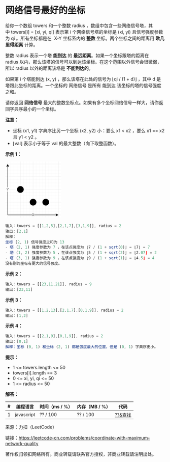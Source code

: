 # 网络信号最好的坐标

给你一个数组 towers 和一个整数 radius ，数组中包含一些网络信号塔，其中 towers[i] = [xi, yi, qi] 表示第 i 个网络信号塔的坐标是 (xi, yi) 且信号强度参数为 qi 。所有坐标都是在  X-Y 坐标系内的 **整数** 坐标。两个坐标之间的距离用 **欧几里得距离** 计算。

整数 radius 表示一个塔 **能到达** 的 **最远距离**。如果一个坐标跟塔的距离在 radius 以内，那么该塔的信号可以到达该坐标。在这个范围以外信号会很微弱，所以 radius 以外的距离该塔是 **不能到达的**。

如果第 i 个塔能到达 (x, y) ，那么该塔在此处的信号为 ⌊qi / (1 + d)⌋ ，其中 d 是塔跟此坐标的距离。一个坐标的 网络信号 是所有 能到达 该坐标的塔的信号强度之和。

请你返回 **网络信号** 最大的整数坐标点。如果有多个坐标网络信号一样大，请你返回字典序最小的一个坐标。

**注意：**

- 坐标 (x1, y1) 字典序比另一个坐标 (x2, y2) 小：要么 x1 < x2 ，要么 x1 == x2 且 y1 < y2 。
- ⌊val⌋ 表示小于等于 val 的最大整数（向下取整函数）。

**示例 1：**

![示例1](./eg1.png)

``` javascript
输入：towers = [[1,2,5],[2,1,7],[3,1,9]], radius = 2
输出：[2,1]
解释：
坐标 (2, 1) 信号强度之和为 13
- 塔 (2, 1) 强度参数为 7 ，在该点强度为 ⌊7 / (1 + sqrt(0)⌋ = ⌊7⌋ = 7
- 塔 (1, 2) 强度参数为 5 ，在该点强度为 ⌊5 / (1 + sqrt(2)⌋ = ⌊2.07⌋ = 2
- 塔 (3, 1) 强度参数为 9 ，在该点强度为 ⌊9 / (1 + sqrt(1)⌋ = ⌊4.5⌋ = 4
没有别的坐标有更大的信号强度。
```

**示例 2：**

``` javascript
输入：towers = [[23,11,21]], radius = 9
输出：[23,11]
```

**示例 3：**

``` javascript
输入：towers = [[1,2,13],[2,1,7],[0,1,9]], radius = 2
输出：[1,2]
```

**示例 4：**

``` javascript
输入：towers = [[2,1,9],[0,1,9]], radius = 2
输出：[0,1]
解释：坐标 (0, 1) 和坐标 (2, 1) 都是强度最大的位置，但是 (0, 1) 字典序更小。
```

**提示：**

- 1 <= towers.length <= 50
- towers[i].length == 3
- 0 <= xi, yi, qi <= 50
- 1 <= radius <= 50

**解答：**

**#**|**编程语言**|**时间（ms / %）**|**内存（MB / %）**|**代码**
--|--|--|--|--
1|javascript|?? / 100|?? / 100|[??&查找](./javascript/ac_v1.js)

来源：力扣（LeetCode）

链接：https://leetcode-cn.com/problems/coordinate-with-maximum-network-quality

著作权归领扣网络所有。商业转载请联系官方授权，非商业转载请注明出处。

